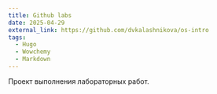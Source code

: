 ```yaml
---
title: Github labs
date: 2025-04-29
external_link: https://github.com/dvkalashnikova/os-intro
tags:
  - Hugo
  - Wowchemy
  - Markdown
---
```


Проект выполнения лабораторных работ.

<!--more-->
